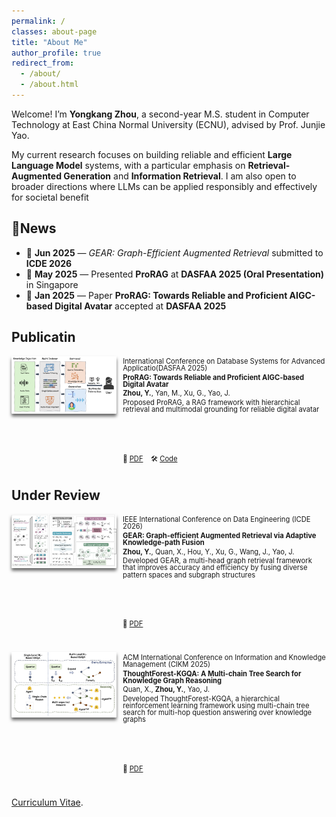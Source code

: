```yaml
---
permalink: /
classes: about-page
title: "About Me"
author_profile: true
redirect_from: 
  - /about/
  - /about.html
---
```


Welcome! I’m **Yongkang Zhou**, a second-year M.S. student in Computer Technology at East China Normal University (ECNU), advised by Prof. Junjie Yao. 

My current research focuses on building reliable and efficient **Large Language Model** systems, with a particular emphasis on **Retrieval-Augmented Generation**
and **Information Retrieval**. I am also open to broader directions where LLMs can be applied responsibly and effectively for societal benefit


📰News
------
- 📄 **Jun 2025** — *GEAR: Graph-Efficient Augmented Retrieval* submitted to **ICDE 2026**
- 🎤 **May 2025** — Presented **ProRAG** at **DASFAA 2025 (Oral Presentation)** in Singapore
- 🎉 **Jan 2025** — Paper **ProRAG: Towards Reliable and Proficient AIGC-based Digital Avatar** accepted at **DASFAA 2025**


Publicatin
------
<div style="display: flex; align-items: flex-start; gap: 10px; margin-bottom: 2em;">
  <div style="width: 310px; height: auto; border-radius: 1px; box-shadow: 0 4px 5px rgba(0,0,0,0.6); overflow: hidden;">
    <img src="../assets/dasfaa.png" alt="DASFAA" style="width: 100%; height: 100%; object-fit: contain;" />
  </div>
  <div style="font-size: 0.7rem; line-height: 1;">
    <p style="margin: 0.3em 0;"> International Conference on Database Systems for Advanced Applicatio(DASFAA 2025)</p>
    <p style="margin: 0.3em 0;"><strong>ProRAG: Towards Reliable and Proficient AIGC-based Digital Avatar</strong></p>
    <p style="margin: 0.3em 0;"><strong>Zhou, Y.</strong>, Yan, M., Xu, G., Yao, J.</p>
    <p style="margin: 0.3em 0;"> Proposed ProRAG, a RAG framework with hierarchical retrieval and multimodal grounding for reliable digital avatar</p>
    <p style="margin-top: 6em ;">
      📑 <a href="../assets/dasfaa25_pw.pdf">PDF</a> &nbsp;&nbsp;
      🛠️ <a href="https://github.com/gabbyzyk/GEAR" target="_blank">Code</a>
    </p>
  </div>
</div>

Under Review
------
<div style="display: flex; align-items: flex-start; gap: 10px; margin-bottom: 2em;">
  <div style="width: 421px; height: auto; border-radius: 1px; box-shadow: 0 4px 5px rgba(0,0,0,0.6); overflow: hidden;">
    <img src="../assets/icde.png" alt="ICDE" style="width: 100%; height: 100%; object-fit: contain;" />
  </div>
  <div style="font-size: 0.7rem; line-height: 1;">
    <p style="margin: 0.3em 0;">IEEE International Conference on Data Engineering (ICDE 2026) </p>
    <p style="margin: 0.3em 0;"><strong>GEAR: Graph-efficient Augmented Retrieval via Adaptive Knowledge-path Fusion</strong></p>
    <p style="margin: 0.3em 0;"><strong>Zhou, Y.</strong>, Quan, X., Hou, Y., Xu, G., Wang, J., Yao, J.</p>
    <p style="margin: 0.3em 0;">Developed GEAR, a multi-head graph retrieval framework that improves accuracy and efficiency by fusing diverse pattern
spaces and subgraph structures</p>
    <p style="margin-top: 6em ;">
      📑 <a href="../assets/ICDE2026_pw.pdf">PDF</a> &nbsp;&nbsp;
    </p>
  </div>
</div>

<div style="display: flex; align-items: flex-start; gap: 10px; margin-bottom: 2em;">
  <div style="width: 463px; height: auto; border-radius: 1px; box-shadow: 0 4px 5px rgba(0,0,0,0.6); overflow: hidden;">
    <img src="../assets/cikm.png" alt="CIKM" style="width: 100%; height: 100%; object-fit: contain;" />
  </div>
  <div style="font-size: 0.7rem; line-height: 1;">
    <p style="margin: 0.3em 0;">ACM International Conference on Information and Knowledge Management (CIKM 2025)  </p>
    <p style="margin: 0.3em 0;"><strong>ThoughtForest-KGQA: A Multi-chain Tree Search for Knowledge Graph Reasoning</strong></p>
    <p style="margin: 0.3em 0;">Quan, X., <strong>Zhou, Y.</strong>, Yao, J.</p>
    <p style="margin: 0.3em 0;">Developed ThoughtForest-KGQA, a hierarchical reinforcement learning framework using multi-chain tree search for
multi-hop question answering over knowledge graphs</p>
    <p style="margin-top: 6em ;">
      📑 <a href="../assets/CIKM2025_pw.pdf">PDF</a> &nbsp;&nbsp;
    </p>
  </div>
</div>



[Curriculum Vitae](../assets/Curriculum_Vitae.pdf).
